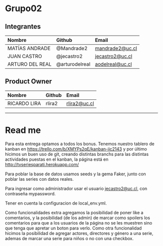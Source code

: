 # Grupo02

## Integrantes

| Nombre | Github | Email |
| :----- | :----- | :------- |
| MATÍAS ANDRADE | @Mandrade2 | mandrade2@uc.cl |
| JUAN CASTRO | @jecastro2 | jecastro2@uc.cl |
| ARTURO DEL REAL | @arturodelreal | aodelreal@uc.cl |

## Product Owner
| Nombre | Github | Email |
| :----- | :----- | :------- |
  | RICARDO LIRA | rlira2 | rlira2@uc.cl |

________________________

# Read me

Para esta entrega optamos a todos los bonus. Tenemos nuestro tablero de kanban en https://trello.com/b/XMYPs2qE/kanban-iic2143 y  por último hicimos un buen uso de git, creando distintas branchs para las distintas actividades puestas en el kanban, la página está en http://tvseriesparati.herokuapp.com/

Para poblar la base de datos usamos seeds y la gema Faker, junto con poblar las series con datos reales.

Para ingresar como administrador usar el usuario jecastro2@uc.cl, con contraseña mypassword.

Tener en cuenta la configuracion de local_env.yml.

Como funcionalidades extra agregamos la posibilidad de poner like a comentarios, y la posibilidad (de los admin) de marcar como spoilers los comentarios para que a los usuarios de la página no se les muestren sino que tenga que apretar un boton para verlo. Como otra funcionalidad hicimos la posibilidad de agregar actores, directores y género a una serie, ademas de marcar una serie para niños o no con una checkbox.

